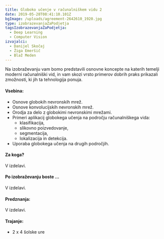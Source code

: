 ```yaml
---
title: Globoko učenje v računalniškem vidu 2
date: 2019-05-28T08:41:10.101Z
bgImage: /uploads/agreement-2642610_1920.jpg
type: izobrazevanjaZaPodjetja
tagsIzobrazevanjaZaPodjetja:
  - Deep Learning
  - Computer Vision
izvajalci:
  - Danijel Skočaj
  - Žiga Emeršič
  - Blaž Meden
---
```

Na izobraževanju vam bomo predstavili osnovne koncepte na katerih temelji moderni računalniški vid, in vam skozi vrsto primerov dobrih praks prikazali zmožnosti, ki jih ta tehnologija ponuja.

#### Vsebina:

* Osnove globokih nevronskih mrež.
* Osnove konvolucijskih nevronskih mrež.
* Orodja za delo z globokimi nevronskimi mrežami.
* Primeri aplikacij globokega učenja na področju računalniškega vida:
  * klasifikacija,
  * slikovno poizvedovanje,
  * segmentacija,
  * lokalizacija in detekcija.
* Uporaba globokega učenja na drugih področjih.

#### Za koga?

V izdelavi.

#### Po izobraževanju boste ...

V izdelavi.

#### Predznanja:

V izdelavi.

#### Trajanje:

* 2 x 4 šolske ure

